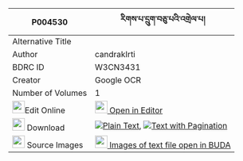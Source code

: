 |P004530|རིགས་པ་དྲུག་བཅུ་པའི་འགྲེལ་པ། 
| --- | --- 
|Alternative Title |
|Author| candrakIrti
|BDRC ID | W3CN3431
|Creator | Google OCR
|Number of Volumes| 1
|<img width="25" src="https://img.icons8.com/color/25/000000/edit-property.png">Edit Online| [<img width="25" src="https://avatars.githubusercontent.com/u/45091458?s=200&v=4"> Open in Editor](http://editor.openpecha.org/P004530)
|<img width="25" src="https://img.icons8.com/fluent/48/000000/download-2.png"/>  Download | [![](https://img.icons8.com/color/20/000000/txt.png)Plain Text](https://github.com/Openpecha/P004530/releases/download/v1/rikpa_druk_chupa_i_drelpa_plain_P004530.zip), [![](https://img.icons8.com/color/20/000000/txt.png)Text with Pagination](https://github.com/Openpecha/P004530/releases/download/v1/rikpa_druk_chupa_i_drelpa_pages_P004530.zip)
|<img width="25" src="https://img.icons8.com/plasticine/100/000000/pictures-folder.png"/>  Source Images | [<img width="25" src="https://library.bdrc.io/icons/BUDA-small.svg"> Images of text file open in BUDA](https://library.bdrc.io/show/bdr:W3CN3431)
